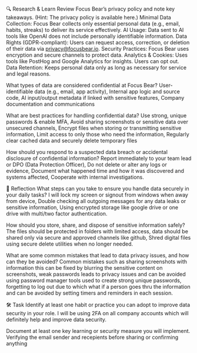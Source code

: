 🔍 Research & Learn
Review Focus Bear’s privacy policy and note key takeaways. (Hint: The privacy policy is available here.)
Minimal Data Collection: Focus Bear collects only essential personal data (e.g., email, habits, streaks) to deliver its service effectively.
AI Usage: Data sent to AI tools like OpenAI does not include personally identifiable information.
Data Rights (GDPR-compliant): Users can request access, correction, or deletion of their data via privacy@focusbear.io.
Security Practices: Focus Bear uses encryption and secure channels to protect data.
Analytics & Cookies: Uses tools like PostHog and Google Analytics for insights. Users can opt out.
Data Retention: Keeps personal data only as long as necessary for service and legal reasons.

What types of data are considered confidential at Focus Bear?
User-identifiable data (e.g., email, app activity), Internal app logic and source code, AI input/output metadata if linked with sensitive features, Company documentation and communications

What are best practices for handling confidential data? 
Use strong, unique passwords & enable MFA, Avoid sharing screenshots or sensitive data over unsecured channels, Encrypt files when storing or transmitting sensitive information, Limit access to only those who need the information, Regularly clear cached data and securely delete temporary files

How should you respond to a suspected data breach or accidental disclosure of confidential information?
Report immediately to your team lead or DPO (Data Protection Officer), Do not delete or alter any logs or evidence, Document what happened time and how it was discovered and systems affected, Cooperate with internal investigations.

📝 Reflection
What steps can you take to ensure you handle data securely in your daily tasks?
I will lock my screen or signout from windows when away from device, Double checking all outgoing messages for any data leaks or sensitive information, Using encrypted storage like google drive or one drive with multi/two factor authentication.

How should you store, share, and dispose of sensitive information safely?
The files should be protected in folders with limited access, data should be shared only via secure and approved channels like github, Shred digital files using secure delete utilities when no longer needed.

What are some common mistakes that lead to data privacy issues, and how can they be avoided?
Common mistakes such as sharing screenshots with information this can be fixed by blurring the sensitive content on screenshots, weak passwords leads to privacy issues and can be avoided using password manager tools used to create strong unique passwords, forgetting to log out due to which what if a person goes thru the information and can be avoided by setting timers and reminders in each session.

🛠️ Task
Identify at least one habit or practice you can adopt to improve data security in your role.
I will be using 2FA on all company accounts which will definitely help and improve data security.

Document at least one key learning or security measure you will implement.
Verifying the email sender and recepients before sharing or confirming anything
